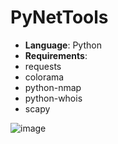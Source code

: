 # PyNetTools

- **Language**: Python
- **Requirements**:
- requests
- colorama
- python-nmap
- python-whois
- scapy

![image](https://github.com/user-attachments/assets/cc707845-4e5e-435c-aece-547ad07c57ee)
